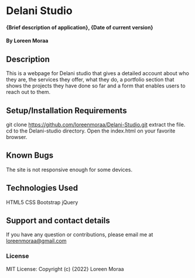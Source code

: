 # Delani Studio
#### {Brief description of application}, {Date of current version}
#### By Loreen Moraa
## Description
This is a webpage for Delani studio that gives a detailed account about who they are, the services they offer, what they do, a portfolio section that shows the projects they have done so far and a form that enables users to reach out to them. 
## Setup/Installation Requirements
git clone https://github.com/loreenmoraa/Delani-Studio.git
extract the file.
cd to the Delani-studio directory.
Open the index.html on your favorite browser.
## Known Bugs
The site is not responsive enough for some devices.
## Technologies Used
HTML5
CSS
Bootstrap
jQuery
## Support and contact details
If you have any question or contributions, please email me at loreenmoraa@gmail.com
### License
MIT License:
Copyright (c) {2022} Loreen Moraa
